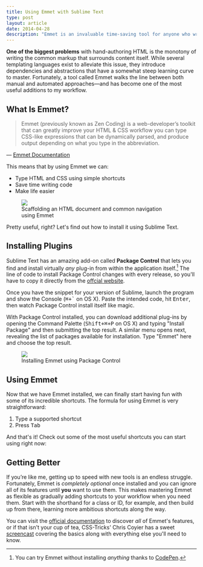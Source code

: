```yaml
---
title: Using Emmet with Sublime Text
type: post
layout: article
date: 2014-04-28
description: "Emmet is an invaluable time-saving tool for anyone who writes HTML and CSS. Thanks to Sublime Text, it only takes a little bit of effort to install and start using right now."
---
```


<b class="tsc">One of the biggest problems</b> with hand-authoring HTML is the monotony of writing the common markup that surrounds content itself. While several templating languages exist to alleviate this issue, they introduce dependencies and abstractions that have a somewhat steep learning curve to master. Fortunately, a tool called Emmet walks the line between both manual and automated approaches&mdash;and has become one of the most useful additions to my workflow.

What Is Emmet?
--------------

> Emmet (previously known as Zen Coding) is a web-developer’s toolkit that can
> greatly improve your HTML &amp; CSS workflow you can type CSS-like expressions
> that can be dynamically parsed, and produce output depending on what you type
> in the abbreviation.

&mdash; [Emmet Documentation][emmet-docs]

This means that by using Emmet we can:

- Type HTML and CSS using simple shortcuts
- Save time writing code
- Make life easier

<figure class="imageFigure">
  <img src="/assets/images/emmet-example-1.gif">
  <figcaption>Scaffolding an HTML document and common navigation using&nbsp;Emmet</figcaption>
</figure>

Pretty useful, right? Let's find out how to install it using Sublime Text.

Installing Plugins
------------------

Sublime Text has an amazing add-on called **Package Control** that lets you find and install virtually _any_ plug-in from within the application itself.[^1] The line of code to install Package Control changes with every release, so you'll have to copy it directly from the [offcial website][packagecontrol-install].

Once you have the snippet for your version of Sublime, launch the program and show the Console (<kbd>&#x2318;+`</kbd> on OS X). Paste the intended code, hit <kbd>Enter</kbd>, then watch Package Control install itself like magic.

With Package Control installed, you can download additional plug-ins by opening the Command Palette (<kbd>Shift+&#x2318;+P</kbd> on OS X) and typing "Install Package" and then submitting the top result. A similar menu opens next, revealing the list of packages available for installation. Type "Emmet" here and choose the top result.

<figure class="imageFigure">
  <img src="/assets/images/emmet-example-2.gif">
  <figcaption>Installing Emmet using Package Control</figcaption>
</figure>

Using Emmet
-----------

Now that we have Emmet installed, we can finally start having fun with some of its incredible shortcuts. The formula for using Emmet is very straightforward:

1. Type a supported shortcut
2. Press <kbd>Tab</kbd>

And that's it! Check out some of the most useful shortcuts you can start using right now:

Getting Better
--------------

If you’re like me, getting up to speed with new tools is an endless struggle. Fortunately, Emmet is _completely optional_ once installed and you can ignore all of its features until **you** want to use them. This makes mastering Emmet as flexible as gradually adding shortcuts to your workflow when you need them. Start with the shorthand for a class or ID, for example, and then build up from there, learning more ambitious shortcuts along the way.

You can visit the [official documentation][emmet-docs] to discover _all_ of Emmet's features, or if that isn't your cup of tea, CSS-Tricks' Chris Coyier has a sweet [screencast][csstricks-emmet-screencast] covering the basics along with everything else you'll need to know.

[^1]: You can try Emmet without installing _anything_ thanks to [CodePen][codepen-pen].

[codepen-pen]: http://codepen.io/pen/
[csstricks-emmet-screencast]: http://css-tricks.com/video-screencasts/129-emmet-awesome/
[emmet-docs]: http://docs.emmet.io/
[emmet-download]: http://emmet.io/download/
[packagecontrol-install]: https://sublime.wbond.net/installation
